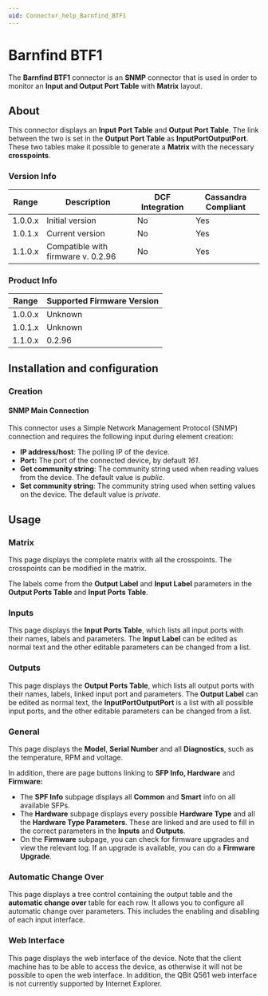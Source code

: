 ```yaml
---
uid: Connector_help_Barnfind_BTF1
---
```


# Barnfind BTF1

The **Barnfind BTF1** connector is an **SNMP** connector that is used in order to monitor an **Input and Output Port Table** with **Matrix** layout.

## About

This connector displays an **Input Port Table** and **Output Port Table**. The link between the two is set in the **Output Port Table** as **InputPortOutputPort**. These two tables make it possible to generate a **Matrix** with the necessary **crosspoints**.

### Version Info

| **Range** | **Description**                    | **DCF Integration** | **Cassandra Compliant** |
|------------------|------------------------------------|---------------------|-------------------------|
| 1.0.0.x          | Initial version                    | No                  | Yes                     |
| 1.0.1.x          | Current version                    | No                  | Yes                     |
| 1.1.0.x          | Compatible with firmware v. 0.2.96 | No                  | Yes                     |

### Product Info

| Range | Supported Firmware Version |
|------------------|-----------------------------|
| 1.0.0.x          | Unknown                     |
| 1.0.1.x          | Unknown                     |
| 1.1.0.x          | 0.2.96                      |

## Installation and configuration

### Creation

#### SNMP Main Connection

This connector uses a Simple Network Management Protocol (SNMP) connection and requires the following input during element creation:

- **IP address/host**: The polling IP of the device.
- **Port:** The port of the connected device, by default *161*.
- **Get community string**: The community string used when reading values from the device. The default value is *public*.
- **Set community string**: The community string used when setting values on the device. The default value is *private*.

## Usage

### Matrix

This page displays the complete matrix with all the crosspoints. The crosspoints can be modified in the matrix.

The labels come from the **Output Label** and **Input Label** parameters in the **Output Ports Table** and **Input Ports Table**.

### Inputs

This page displays the **Input Ports Table**, which lists all input ports with their names, labels and parameters. The **Input Label** can be edited as normal text and the other editable parameters can be changed from a list.

### Outputs

This page displays the **Output Ports Table**, which lists all output ports with their names, labels, linked input port and parameters. The **Output Label** can be edited as normal text, the **InputPortOutputPort** is a list with all possible input ports, and the other editable parameters can be changed from a list.

### General

This page displays the **Model**, **Serial Number** and all **Diagnostics**, such as the temperature, RPM and voltage.

In addition, there are page buttons linking to **SFP Info, Hardware** and **Firmware:**

- The **SPF Info** subpage displays all **Common** and **Smart** info on all available SFPs.
- The **Hardware** subpage displays every possible **Hardware Type** and all the **Hardware Type Parameters**. These are linked and are used to fill in the correct parameters in the **Inputs** and **Outputs**.
- On the **Firmware** subpage, you can check for firmware upgrades and view the relevant log. If an upgrade is available, you can do a **Firmware Upgrade**.

### Automatic Change Over

This page displays a tree control containing the output table and the **automatic change over** table for each row. It allows you to configure all automatic change over parameters. This includes the enabling and disabling of each input interface.

### Web Interface

This page displays the web interface of the device. Note that the client machine has to be able to access the device, as otherwise it will not be possible to open the web interface. In addition, the QBit Q561 web interface is not currently supported by Internet Explorer.
